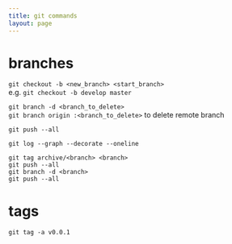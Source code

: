 ```yaml
---
title: git commands
layout: page
---
```


# branches

`git checkout -b <new_branch> <start_branch>`  
e.g. `git checkout -b develop master`  

`git branch -d <branch_to_delete>`  
`git branch origin :<branch_to_delete>` to delete remote branch  

`git push --all`  

`git log --graph --decorate --oneline`  

`git tag archive/<branch> <branch>`  
`git push --all`  
`git branch -d <branch>`  
`git push --all`  

# tags

`git tag -a v0.0.1`  



